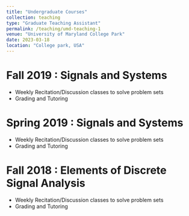 ```yaml
---
title: "Undergraduate Courses"
collection: teaching
type: "Graduate Teaching Assistant"
permalink: /teaching/umd-teaching-1
venue: "University of Maryland College Park"
date: 2023-03-18
location: "College park, USA"
---
```


Fall 2019 : Signals and Systems
======
* Weekly Recitation/Discussion classes to solve problem sets
* Grading and Tutoring

Spring 2019 : Signals and Systems
======
* Weekly Recitation/Discussion classes to solve problem sets
* Grading and Tutoring

Fall 2018 : Elements of Discrete Signal Analysis
======
* Weekly Recitation/Discussion classes to solve problem sets
* Grading and Tutoring
